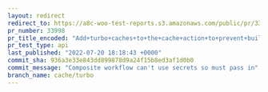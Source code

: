 ```yaml
---
layout: redirect
redirect_to: https://a8c-woo-test-reports.s3.amazonaws.com/public/pr/33998/api/index.html
pr_number: 33998
pr_title_encoded: "Add+turbo+caches+to+the+cache+action+to+prevent+building+if+not+needed"
pr_test_type: api
last_published: "2022-07-20 18:18:43 +0000"
commit_sha: 936a3e33e843dd899878d9a24f15b8ed3af1d0b0
commit_message: "Composite workflow can't use secrets so must pass in"
branch_name: cache/turbo
---
```

